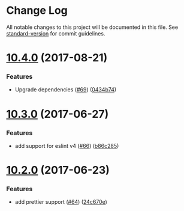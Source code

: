 # Change Log

All notable changes to this project will be documented in this file. See [standard-version](https://github.com/conventional-changelog/standard-version) for commit guidelines.

<a name="10.4.0"></a>
# [10.4.0](https://github.com/simonkberg/eslint-config-react/compare/v10.3.0...v10.4.0) (2017-08-21)


### Features

* Upgrade dependencies ([#69](https://github.com/simonkberg/eslint-config-react/issues/69)) ([0434b74](https://github.com/simonkberg/eslint-config-react/commit/0434b74))



<a name="10.3.0"></a>
# [10.3.0](https://github.com/simonkberg/eslint-config-react/compare/v10.2.0...v10.3.0) (2017-06-27)


### Features

* add support for eslint v4 ([#66](https://github.com/simonkberg/eslint-config-react/issues/66)) ([b86c285](https://github.com/simonkberg/eslint-config-react/commit/b86c285))



<a name="10.2.0"></a>
# [10.2.0](https://github.com/simonkberg/eslint-config-react/compare/v10.1.1...v10.2.0) (2017-06-23)


### Features

* add prettier support ([#64](https://github.com/simonkberg/eslint-config-react/issues/64)) ([24c670e](https://github.com/simonkberg/eslint-config-react/commit/24c670e))
